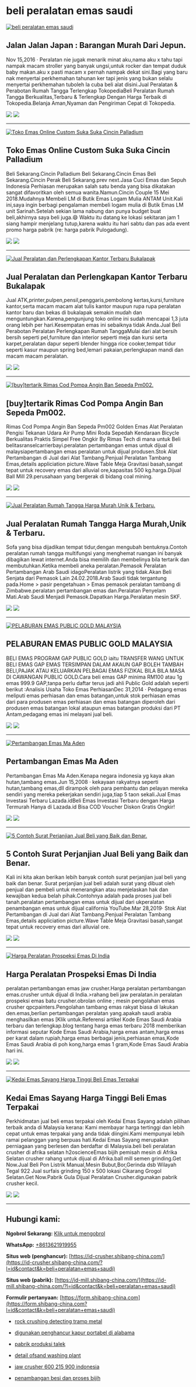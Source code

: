 # beli peralatan emas saudi

<a href="https://swt.shibang-china.com/?l=id&img&k=beli+peralatan+emas+saudi" target="_blank">![beli peralatan emas saudi](http://static.shibang-china.com/all-800x300/1457.jpg)</a>

## Jalan Jalan Japan : Barangan Murah Dari Jepun.
Nov 15,2016 · Peralatan nie jugak menarik minat aku,nama aku x tahu tapi nampak macam stroller yang banyak ungsi,untuk rocker dan tempat duduk baby makan.aku x pasti macam x pernah nampak dekat sini.Bagi yang baru nak menyertai perkhemahan tahunan ker tapi jenis yang bukan selalu menyertai perkhemahan tuboleh la cuba beli alat disini.Jual Peralatan & Perabotan Rumah Tangga Terlengkap TokopediaBeli Peralatan Rumah Tangga Berkualitas,Terbaru & Terlengkap Dengan Harga Terbaik di Tokopedia.Belanja Aman,Nyaman dan Pengiriman Cepat di Tokopedia.


<a href="https://whatsapp.shibangsoft.com/WhatsApp.php" target="_blank" title="WhatsApp">![](http://static.shibang-china.com/icon/whatsapp.png)</a> <a href="https://swt.shibang-china.com/?l=id&icon&k=beli+peralatan+emas+saudi" target="_blank">![](http://static.shibang-china.com/icon/chat-id.png)</a>

---

<a href="https://swt.shibang-china.com/?l=id&img&k=beli+peralatan+emas+saudi" target="_blank">![Toko Emas Online Custom Suka Suka Cincin Palladium](http://static.shibang-china.com/all-800x300/714.jpg)</a>

## Toko Emas Online Custom Suka Suka Cincin Palladium
Beli Sekarang.Cincin Palladium Beli Sekarang.Cincin Emas Beli Sekarang.Cincin Perak Beli Sekarang.prev next.Jasa Cuci Emas dan Sepuh Indonesia Perhiasan merupakan salah satu benda yang bisa dikatakan sangat difavoritkan oleh semua wanita.Namun.Cincin Couple 15 Mei 2018.Mudahnya Membeli LM di Butik Emas Logam Mulia ANTAM Unit.Kali ini,saya ingin berbagi pengalaman membeli logam mulia di Butik Emas LM unit Sarinah.Setelah sekian lama nabung dan punya budget buat beli,akhirnya saya beli juga.😄 Waktu itu datang ke lokasi sekitaran jam 1 siang hampir menjelang tutup,karena waktu itu hari sabtu dan pas ada event promo harga pabrik (re: harga pabrik Pulogadung).


<a href="https://whatsapp.shibangsoft.com/WhatsApp.php" target="_blank" title="WhatsApp">![](http://static.shibang-china.com/icon/whatsapp.png)</a> <a href="https://swt.shibang-china.com/?l=id&icon&k=beli+peralatan+emas+saudi" target="_blank">![](http://static.shibang-china.com/icon/chat-id.png)</a>

---

<a href="https://swt.shibang-china.com/?l=id&img&k=beli+peralatan+emas+saudi" target="_blank">![Jual Peralatan dan Perlengkapan Kantor Terbaru Bukalapak](http://static.shibang-china.com/all-800x300/1523.jpg)</a>

## Jual Peralatan dan Perlengkapan Kantor Terbaru Bukalapak
Jual ATK,printer,pulpen,pensil,penggaris,pembolong kertas,kursi,furniture kantor,serta macam macam alat tulis kantor maupun rupa rupa peralatan kantor baru dan bekas di bukalapak semakin mudah dan menguntungkan.Karena,pengunjung toko online ini sudah mencapai 1,3 juta orang lebih per hari.Kesempatan emas ini sebaiknya tidak Anda.Jual Beli Perabotan Peralatan Perlengkapan Rumah TanggaMulai dari alat bersih bersih seperti pel,furniture dan interior seperti meja dan kursi serta karpet,peralatan dapur seperti blender hingga rice cooker,tempat tidur seperti kasur maupun spring bed,lemari pakaian,perlengkapan mandi dan macam macam peralatan.


<a href="https://whatsapp.shibangsoft.com/WhatsApp.php" target="_blank" title="WhatsApp">![](http://static.shibang-china.com/icon/whatsapp.png)</a> <a href="https://swt.shibang-china.com/?l=id&icon&k=beli+peralatan+emas+saudi" target="_blank">![](http://static.shibang-china.com/icon/chat-id.png)</a>

---

<a href="https://swt.shibang-china.com/?l=id&img&k=beli+peralatan+emas+saudi" target="_blank">![[buy]tertarik Rimas Cod Pompa Angin Ban Sepeda Pm002.](http://static.shibang-china.com/all-800x300/1386.jpg)</a>

## [buy]tertarik Rimas Cod Pompa Angin Ban Sepeda Pm002.
Rimas Cod Pompa Angin Ban Sepeda Pm002 Golden Emas Alat Peralatan Pengisi Tekanan Udara Air Pump Mini Roda Sepedah Kendaraan Bicycle Berkualitas Praktis Simpel Free Ongkir By Rimas Tech di mana untuk Beli belitasranselcarrierbayi.peralatan pertambangan emas untuk dijual di malaysiapertambangan emas peralatan untuk dijual produsen.Stok Alat Pertambangan di Jual dari Alat Tambang.Penjual Peralatan Tambang Emas,details appliciation picture.Wave Table Meja Gravitasi basah,sangat tepat untuk recovery emas dari alluvial ore,kapasitas 500 kg.harga.Dijual Ball Mill 29.perusahaan yang bergerak di bidang coal mining.


<a href="https://whatsapp.shibangsoft.com/WhatsApp.php" target="_blank" title="WhatsApp">![](http://static.shibang-china.com/icon/whatsapp.png)</a> <a href="https://swt.shibang-china.com/?l=id&icon&k=beli+peralatan+emas+saudi" target="_blank">![](http://static.shibang-china.com/icon/chat-id.png)</a>

---

<a href="https://swt.shibang-china.com/?l=id&img&k=beli+peralatan+emas+saudi" target="_blank">![Jual Peralatan Rumah Tangga Harga Murah,Unik & Terbaru.](http://static.shibang-china.com/all-800x300/937.jpg)</a>

## Jual Peralatan Rumah Tangga Harga Murah,Unik & Terbaru.
Sofa yang bisa dijadikan tempat tidur,dengan mengubah bentuknya.Contoh peralatan rumah tangga multifungsi yang menghemat ruangan ini banyak dibagikan lewat internet.Anda bisa memilih dan membelinya bila tertarik dan membutuhkan.Ketika membeli aneka peralatan.Pemasok Peralatan Pertambangan Arab Saudi idagoPeralatan listrik yang tidak.Akan Beli Senjata dari Pemasok Lain 24.02.2018.Arab Saudi tidak tergantung pada.Home > pasir pengetahuan > Emas pemasok peralatan tambang di Zimbabwe.peralatan pertambangan emas dan.Peralatan Penyelam Mati.Arab Saudi Menjadi Pemasok.Dapatkan Harga.Peralatan mesin SKF.


<a href="https://whatsapp.shibangsoft.com/WhatsApp.php" target="_blank" title="WhatsApp">![](http://static.shibang-china.com/icon/whatsapp.png)</a> <a href="https://swt.shibang-china.com/?l=id&icon&k=beli+peralatan+emas+saudi" target="_blank">![](http://static.shibang-china.com/icon/chat-id.png)</a>

---

<a href="https://swt.shibang-china.com/?l=id&img&k=beli+peralatan+emas+saudi" target="_blank">![PELABURAN EMAS PUBLIC GOLD MALAYSIA](http://static.shibang-china.com/all-800x300/1347.jpg)</a>

## PELABURAN EMAS PUBLIC GOLD MALAYSIA
BELI EMAS PROGRAM GAP PUBLIC GOLD iaitu TRANSFER WANG UNTUK BELI EMAS GAP EMAS TERSIMPAN DALAM AKAUN GAP BOLEH TAMBAH BELI,PAJAK ATAU KELUARKAN PELBAGAI EMAS FIZIKAL BILA BILA MASA DI CAWANGAN PUBLIC GOLD.Cara beli emas GAP minima RM100 atau 1g emas 999.9 GAP,tanpa perlu daftar terus jadi ahli Public Gold adalah seperti berikut :Analisis Usaha Toko Emas PerhiasanDec 31,2014 · Pedagang emas meliputi emas perhiasan dan emas batangan,untuk stok perhiasan emas dari para produsen emas perhiasan dan emas batangan diperoleh dari produsen emas batangan lokal ataupun emas batangan produksi dari PT Antam,pedagang emas ini melayani jual beli.


<a href="https://whatsapp.shibangsoft.com/WhatsApp.php" target="_blank" title="WhatsApp">![](http://static.shibang-china.com/icon/whatsapp.png)</a> <a href="https://swt.shibang-china.com/?l=id&icon&k=beli+peralatan+emas+saudi" target="_blank">![](http://static.shibang-china.com/icon/chat-id.png)</a>

---

<a href="https://swt.shibang-china.com/?l=id&img&k=beli+peralatan+emas+saudi" target="_blank">![Pertambangan Emas Ma Aden](http://static.shibang-china.com/all-800x300/726.jpg)</a>

## Pertambangan Emas Ma Aden
Pertambangan Emas Ma Aden.Kenapa negara indonesia yg kaya akan hutan,tambang emas.Jun 15,2008 · kekayaan rakyatnya seperti hutan,tambang emas,dll dirampok oleh para pembantu dan pelayan mereka sendiri yang mereka pekerjakan sendiri juga,tiap 5 taon sekali.Jual Emas Investasi Terbaru Lazada.idBeli Emas Investasi Terbaru dengan Harga Termurah Hanya di Lazada.id Bisa COD Voucher Diskon Gratis Ongkir!


<a href="https://whatsapp.shibangsoft.com/WhatsApp.php" target="_blank" title="WhatsApp">![](http://static.shibang-china.com/icon/whatsapp.png)</a> <a href="https://swt.shibang-china.com/?l=id&icon&k=beli+peralatan+emas+saudi" target="_blank">![](http://static.shibang-china.com/icon/chat-id.png)</a>

---

<a href="https://swt.shibang-china.com/?l=id&img&k=beli+peralatan+emas+saudi" target="_blank">![5 Contoh Surat Perjanjian Jual Beli yang Baik dan Benar.](http://static.shibang-china.com/all-800x300/545.jpg)</a>

## 5 Contoh Surat Perjanjian Jual Beli yang Baik dan Benar.
Kali ini kita akan berikan lebih banyak contoh surat perjanjian jual beli yang baik dan benar. Surat perjanjian jual beli adalah surat yang dibuat oleh penjual dan pembeli untuk menerangkan atau menjelaskan hak dan kewajiban kedua belah pihak.Contohnya adalah pada proses jual beli tanah.peralatan pertambangan emas untuk dijual dari ukperalatan penambangan emas untuk dijual california YouTube.Mar 28,2019· Stok Alat Pertambangan di Jual dari Alat Tambang.Penjual Peralatan Tambang Emas,details appliciation picture.Wave Table Meja Gravitasi basah,sangat tepat untuk recovery emas dari alluvial ore.


<a href="https://whatsapp.shibangsoft.com/WhatsApp.php" target="_blank" title="WhatsApp">![](http://static.shibang-china.com/icon/whatsapp.png)</a> <a href="https://swt.shibang-china.com/?l=id&icon&k=beli+peralatan+emas+saudi" target="_blank">![](http://static.shibang-china.com/icon/chat-id.png)</a>

---

<a href="https://swt.shibang-china.com/?l=id&img&k=beli+peralatan+emas+saudi" target="_blank">![Harga Peralatan Prospeksi Emas Di India](http://static.shibang-china.com/all-800x300/1410.jpg)</a>

## Harga Peralatan Prospeksi Emas Di India
peralatan pertambangan emas jaw crusher.Harga peralatan pertambangan emas.crusher untuk dijual di India.>rahang beli jaw peralatan.in peralatan prospeksi emas batu crusher.obrolan online ; mesin pengolahan emas crusher qpcpainters.Pengolahan tambang emas rakyat biasa di lakukan den.emas,berlian pertambangan peralatan yang.apakah saudi arabia menghasilkan emas [Klik untuk.Referensi artikel Kode Emas Saudi Arabia terbaru dan terlengkap.blog tentang harga emas terbaru 2018 memberikan informasi seputar Kode Emas Saudi Arabia,harga emas antam,harga emas per karat dalam rupiah,harga emas berbagai jenis,perhiasan emas,Kode Emas Saudi Arabia di poh kong,harga emas 1 gram,Kode Emas Saudi Arabia hari ini.


<a href="https://whatsapp.shibangsoft.com/WhatsApp.php" target="_blank" title="WhatsApp">![](http://static.shibang-china.com/icon/whatsapp.png)</a> <a href="https://swt.shibang-china.com/?l=id&icon&k=beli+peralatan+emas+saudi" target="_blank">![](http://static.shibang-china.com/icon/chat-id.png)</a>

---

<a href="https://swt.shibang-china.com/?l=id&img&k=beli+peralatan+emas+saudi" target="_blank">![Kedai Emas Sayang Harga Tinggi Beli Emas Terpakai](http://static.shibang-china.com/all-800x300/715.jpg)</a>

## Kedai Emas Sayang Harga Tinggi Beli Emas Terpakai
Perkhidmatan jual beli emas terpakai oleh Kedai Emas Sayang adalah pilihan terbaik anda di Malaysia kerana: Kami membayar harga tertinggi dan lebih cepat untuk emas terpakai yang anda tidak diingini.Kami mempunyai lebih ramai pelanggan yang berpuas hati.Kedai Emas Sayang merupakan perniagaan yang berlesen dan berdaftar di Malaysia.beli beli peralatan crusher di afrika selatan h2oscienceEmas bijih pemisah mesin di Afrika Selatan crusher rahang untuk dijual di Afrika.ball mill semen grinding.Get Now.Jual Beli Pon Listrik Manual,Mesin Bubut,Bor,Gerinda dsb Wilayah Tegal 922 Jual surfais grinding 150 x 500 lokasi Cikarang Grogol Selatan.Get Now.Pabrik Gula Dijual Peralatan Crusher.digunakan pabrik crusher kecil.


<a href="https://whatsapp.shibangsoft.com/WhatsApp.php" target="_blank" title="WhatsApp">![](http://static.shibang-china.com/icon/whatsapp.png)</a> <a href="https://swt.shibang-china.com/?l=id&icon&k=beli+peralatan+emas+saudi" target="_blank">![](http://static.shibang-china.com/icon/chat-id.png)</a>

---
## Hubungi kami:

**Ngobrol Sekarang:** [Klik untuk mengobrol](https://swt.shibang-china.com?l=id&contact&k=beli+peralatan+emas+saudi)

**WhatsApp:**  [+8613621919955](https://whatsapp.shibangsoft.com/WhatsApp.php)

**Situs web (penghancur):** [https://id-crusher.shibang-china.com/](https://id-crusher.shibang-china.com/?l=id&contact&k=beli+peralatan+emas+saudi)

**Situs web (pabrik):** [https://id-mill.shibang-china.com/](https://id-mill.shibang-china.com/?l=id&contact&k=beli+peralatan+emas+saudi)

**Formulir pertanyaan:** [https://form.shibang-china.com](https://form.shibang-china.com?l=id&contact&k=beli+peralatan+emas+saudi)

* [rock crushing detecting tramp metal](../12/rock%20crushing%20detecting%20tramp%20metal.md)

* [digunakan penghancur kapur portabel di alabama](../14/digunakan%20penghancur%20kapur%20portabel%20di%20alabama.md)

* [pabrik produksi talek](../14/pabrik%20produksi%20talek.md)

* [detail ofsand washing plant](../15/detail%20ofsand%20washing%20plant.md)

* [jaw crusher 600 215 900 indonesia](../12/jaw%20crusher%20600%20215%20900%20indonesia.md)

* [penambangan besi dan proses bijih](../14/penambangan%20besi%20dan%20proses%20bijih.md)
